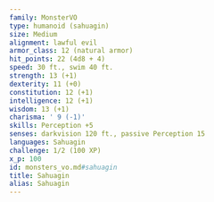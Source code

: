 ```yaml
---
family: MonsterVO
type: humanoid (sahuagin)
size: Medium
alignment: lawful evil
armor_class: 12 (natural armor)
hit_points: 22 (4d8 + 4)
speed: 30 ft., swim 40 ft.
strength: 13 (+1)
dexterity: 11 (+0)
constitution: 12 (+1)
intelligence: 12 (+1)
wisdom: 13 (+1)
charisma: ' 9 (-1)'
skills: Perception +5
senses: darkvision 120 ft., passive Perception 15
languages: Sahuagin
challenge: 1/2 (100 XP)
x_p: 100
id: monsters_vo.md#sahuagin
title: Sahuagin
alias: Sahuagin
---
```


